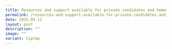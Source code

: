 ```yaml
---
title: Resources and support available for private candidates and homeschoolers
permalink: /resources-and-support-available-for-private-candidates-and-homeschoolers/
date: 2015-05-11
layout: post
description: ""
image: ""
variant: tiptap
---
```

